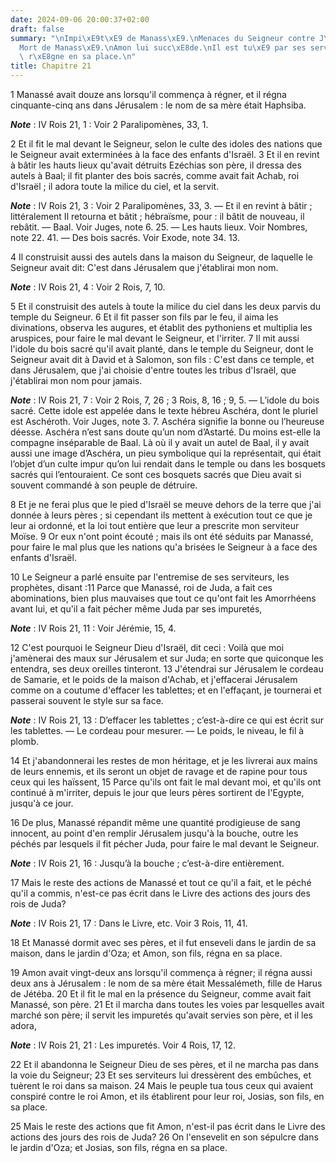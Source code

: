 ```yaml
---
date: 2024-09-06 20:00:37+02:00
draft: false
summary: "\nImpi\xE9t\xE9 de Manass\xE9.\nMenaces du Seigneur contre J\xE9rusalem.\n\
  Mort de Manass\xE9.\nAmon lui succ\xE8de.\nIl est tu\xE9 par ses serviteurs.\nJosias\
  \ r\xE8gne en sa place.\n"
title: Chapitre 21
---
```





1 Manassé avait douze ans lorsqu'il commença à régner, et il régna cinquante-cinq ans dans Jérusalem : le nom de sa mère était Haphsiba.

***Note*** :  IV Rois 21, 1 : Voir 2 Paralipomènes, 33, 1.

2 Et il fit le mal devant le Seigneur, selon le culte des idoles des nations que le Seigneur avait exterminées à la face des enfants d'Israël. 3 Et il en revint à bâtir les hauts lieux qu'avait détruits Ezéchias son père, il dressa des autels à Baal; il fit planter des bois sacrés, comme avait fait Achab, roi d'Israël ; il adora toute la milice du ciel, et la servit.

***Note*** :  IV Rois 21, 3 : Voir 2 Paralipomènes, 33, 3. ― Et il en revint à bâtir ; littéralement Il retourna et bâtit ; hébraïsme, pour : il bâtit de nouveau, il rebâtit. ― Baal. Voir Juges, note 6. 25. ― Les hauts lieux. Voir Nombres, note 22. 41. ― Des bois sacrés. Voir Exode, note 34. 13.

4 Il construisit aussi des autels dans la maison du Seigneur, de laquelle le Seigneur avait dit: C'est dans Jérusalem que j'établirai mon nom.

***Note*** :  IV Rois 21, 4 : Voir 2 Rois, 7, 10.

5 Et il construisit des autels à toute la milice du ciel dans les deux parvis du temple du Seigneur. 6 Et il fit passer son fils par le feu, il aima les divinations, observa les augures, et établit des pythoniens et multiplia les aruspices, pour faire le mal devant le Seigneur, et l'irriter. 7 Il mit aussi l'idole du bois sacré qu'il avait planté, dans le temple du Seigneur, dont le Seigneur avait dit à David et à Salomon, son fils : C'est dans ce temple, et dans Jérusalem, que j'ai choisie d'entre toutes les tribus d'Israël, que j'établirai mon nom pour jamais.

***Note*** :  IV Rois 21, 7 : Voir 2 Rois, 7, 26 ; 3 Rois, 8, 16 ; 9, 5. ― L’idole du bois sacré. Cette idole est appelée dans le texte hébreu Aschéra, dont le pluriel est Aschéroth. Voir Juges, note 3. 7. Aschéra signifie la bonne ou l’heureuse déesse. Aschéra n’est sans doute qu’un nom d’Astarté. Du moins est-elle la compagne inséparable de Baal. Là où il y avait un autel de Baal, il y avait aussi une image d’Aschéra, un pieu symbolique qui la représentait, qui était l’objet d’un culte impur qu’on lui rendait dans le temple ou dans les bosquets sacrés qui l’entouraient. Ce sont ces bosquets sacrés que Dieu avait si souvent commandé à son peuple de détruire.

8 Et je ne ferai plus que le pied d'Israël se meuve dehors de la terre que j'ai donnée à leurs pères ; si cependant ils mettent à exécution tout ce que je leur ai ordonné, et la loi tout entière que leur a prescrite mon serviteur Moïse. 9 Or eux n'ont point écouté ; mais ils ont été séduits par Manassé, pour faire le mal plus que les nations qu'a brisées le Seigneur à a face des enfants d'Israël.


10 Le Seigneur a parlé ensuite par l'entremise de ses serviteurs, les prophètes, disant :11 Parce que Manassé, roi de Juda, a fait ces abominations, bien plus mauvaises que tout ce qu'ont fait les Amorrhéens avant lui, et qu'il a fait pécher même Juda par ses impuretés,

***Note*** :  IV Rois 21, 11 : Voir Jérémie, 15, 4.

12 C'est pourquoi le Seigneur Dieu d'Israël, dit ceci : Voilà que moi j'amènerai des maux sur Jérusalem et sur Juda; en sorte que quiconque les entendra, ses deux oreilles tinteront. 13 J'étendrai sur Jérusalem le cordeau de Samarie, et le poids de la maison d'Achab, et j'effacerai Jérusalem comme on a coutume d'effacer les tablettes; et en l'effaçant, je tournerai et passerai souvent le style sur sa face.

***Note*** :  IV Rois 21, 13 : D’effacer les tablettes ; c’est-à-dire ce qui est écrit sur les tablettes. ― Le cordeau pour mesurer. ― Le poids, le niveau, le fil à plomb.

14 Et j'abandonnerai les restes de mon héritage, et je les livrerai aux mains de leurs ennemis, et ils seront un objet de ravage et de rapine pour tous ceux qui les haïssent, 15 Parce qu'ils ont fait le mal devant moi, et qu'ils ont continué à m'irriter, depuis le jour que leurs pères sortirent de l'Egypte, jusqu'à ce jour.


16 De plus, Manassé répandit même une quantité prodigieuse de sang innocent, au point d'en remplir Jérusalem jusqu'à la bouche, outre les péchés par lesquels il fit pécher Juda, pour faire le mal devant le Seigneur.

***Note*** :  IV Rois 21, 16 : Jusqu’à la bouche ; c’est-à-dire entièrement.


17 Mais le reste des actions de Manassé et tout ce qu'il a fait, et le péché qu'il a commis, n'est-ce pas écrit dans le Livre des actions des jours des rois de Juda?

***Note*** :  IV Rois 21, 17 : Dans le Livre, etc. Voir 3 Rois, 11, 41.

18 Et Manassé dormit avec ses pères, et il fut enseveli dans le jardin de sa maison, dans le jardin d'Oza; et Amon, son fils, régna en sa place.


19 Amon avait vingt-deux ans lorsqu'il commença à régner; il régna aussi deux ans à Jérusalem : le nom de sa mère était Messalémeth, fille de Harus de Jétéba. 20 Et il fit le mal en la présence du Seigneur, comme avait fait Manassé, son père. 21 Et il marcha dans toutes les voies par lesquelles avait marché son père; il servit les impuretés qu'avait servies son père, et il les adora,

***Note*** :  IV Rois 21, 21 : Les impuretés. Voir 4 Rois, 17, 12.

22 Et il abandonna le Seigneur Dieu de ses pères, et il ne marcha pas dans la voie du Seigneur; 23 Et ses serviteurs lui dressèrent des embûches, et tuèrent le roi dans sa maison. 24 Mais le peuple tua tous ceux qui avaient conspiré contre le roi Amon, et ils établirent pour leur roi, Josias, son fils, en sa place.


25 Mais le reste des actions que fit Amon, n'est-il pas écrit dans le Livre des actions des jours des rois de Juda? 26 On l'ensevelit en son sépulcre dans le jardin d'Oza; et Josias, son fils, régna en sa place.

